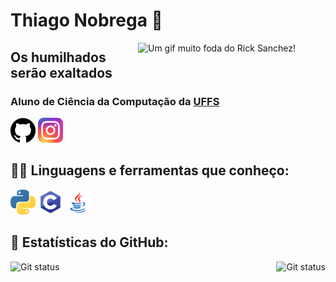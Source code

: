 # Thiago Nobrega 👋


<img src="https://media4.giphy.com/media/SvGFA2WF9IP0WjmzvE/giphy.gif" title="Um gif muito foda do Rick Sanchez!"
    align="right"  width="300px">

<h2>Os humilhados serão exaltados </h2>

<h3>Aluno de Ciência da Computação da <a href="https://www.uffs.edu.br/">UFFS</a></h3>

[<img src="./github.png" width="40" height="40">](https://github.com/thnobrega)
[<img src="./insta.png" width="40" height="40">](https://www.instagram.com/thiago_nobrega77/)

## 👨‍💻 Linguagens e ferramentas que conheço:

[<img src="./python.png" width="40" height="40" title="Python" alt=Python>](https://www.python.org/)
[<img src="./c.png" width="40" height="40" title="C" alt=C>](https://www.learn-c.org/)
[<img src="./java.png" width="40" height="40" title="Java" alt=Java>](https://www.java.com/pt-BR/)

## 🧮 Estatísticas do GitHub:

<img src="https://github-readme-stats.vercel.app/api?username=thnobrega&show_icons=true&hide_border=true&theme=dark"
alt = "Git status"
title="Meu status do github"
style = "float: right; margin-left: 0px;" />
<img src="https://github-readme-stats.vercel.app/api/top-langs/?username=thnobrega&layout=compact&hide_border=true&theme=dark"
     alt = "Git status" 
     title ="As linguagens que eu mais uso"
     style = "float: left; margin-right: 0px;" />
